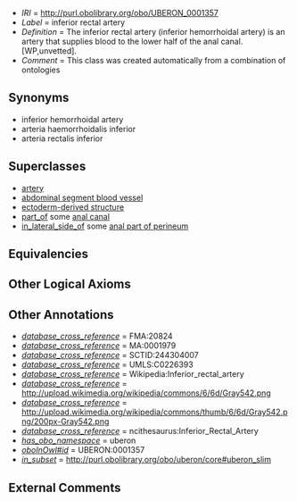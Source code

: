  * *IRI* = http://purl.obolibrary.org/obo/UBERON_0001357
 * *Label* = inferior rectal artery
 * *Definition* = The inferior rectal artery (inferior hemorrhoidal artery) is an artery that supplies blood to the lower half of the anal canal. [WP,unvetted].
 * *Comment* = This class was created automatically from a combination of ontologies

## Synonyms

 * inferior hemorrhoidal artery
 * arteria haemorrhoidalis inferior
 * arteria rectalis inferior

## Superclasses

 * [artery](../../UBERON/37/UBERON_0001637.md)
 * [abdominal segment blood vessel](../../UBERON/35/UBERON_0003835.md)
 * [ectoderm-derived structure](../../UBERON/21/UBERON_0004121.md)
 * [part_of](../../BFO/50/BFO_0000050.md) some [anal canal](../../UBERON/59/UBERON_0000159.md)
 * [in_lateral_side_of](../../BSPO/26/BSPO_0000126.md) some [anal part of perineum](../../UBERON/67/UBERON_0006867.md)

## Equivalencies


## Other Logical Axioms


## Other Annotations

 * *[database_cross_reference](../../ef/oboInOwl#hasDbXref.md)* = FMA:20824
 * *[database_cross_reference](../../ef/oboInOwl#hasDbXref.md)* = MA:0001979
 * *[database_cross_reference](../../ef/oboInOwl#hasDbXref.md)* = SCTID:244304007
 * *[database_cross_reference](../../ef/oboInOwl#hasDbXref.md)* = UMLS:C0226393
 * *[database_cross_reference](../../ef/oboInOwl#hasDbXref.md)* = Wikipedia:Inferior_rectal_artery
 * *[database_cross_reference](../../ef/oboInOwl#hasDbXref.md)* = http://upload.wikimedia.org/wikipedia/commons/6/6d/Gray542.png
 * *[database_cross_reference](../../ef/oboInOwl#hasDbXref.md)* = http://upload.wikimedia.org/wikipedia/commons/thumb/6/6d/Gray542.png/200px-Gray542.png
 * *[database_cross_reference](../../ef/oboInOwl#hasDbXref.md)* = ncithesaurus:Inferior_Rectal_Artery
 * *[has_obo_namespace](../../ce/oboInOwl#hasOBONamespace.md)* = uberon
 * *[oboInOwl#id](../../id/oboInOwl#id.md)* = UBERON:0001357
 * *[in_subset](../../et/oboInOwl#inSubset.md)* = http://purl.obolibrary.org/obo/uberon/core#uberon_slim

## External Comments

